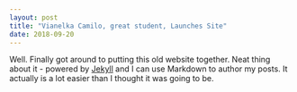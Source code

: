 ```yaml
---
layout: post
title: "Vianelka Camilo, great student, Launches Site"
date: 2018-09-20
---
```


Well. Finally got around to putting this old website together. Neat thing about it - powered by [Jekyll](http://jekyllrb.com) and I can use Markdown to author my posts. It actually is a lot easier than I thought it was going to be.

